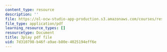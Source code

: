 ```yaml
---
content_type: resource
description: ''
file: https://ol-ocw-studio-app-production.s3.amazonaws.com/courses/res-18-009-learn-differential-equations-up-close-with-gilbert-strang-and-cleve-moler-fall-2015/7d310798b46fa9aeb80e4025194eff6e_xw3ccgYhFis.pdf
file_type: application/pdf
learning_resource_types: []
resourcetype: Document
title: 3play pdf file
uid: 7d310798-b46f-a9ae-b80e-4025194eff6e
---
```

